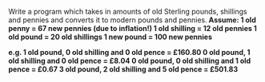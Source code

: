 Write a program which takes in amounts of old Sterling pounds, shillings and pennies and converts it to modern pounds and pennies.<b/>
Assume:<b/>
1 old penny = 67 new pennies (due to inflation!)<b/>
1 old shilling = 12 old pennies<b/>
1 old pound = 20 old shillings<b/>
1 new pound = 100 new pennies<b/>
 
e.g.<b/>
  1 old pound, 0 old shilling and 0 old pence = £160.80<b/>
 0 old pound, 1 old shilling and 0 old pence = £8.04<b/>
 0 old pound, 0 old shilling and 1 old pence = £0.67<b/>
 3 old pound, 2 old shilling and 5 old pence = £501.83<b/>
